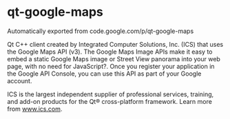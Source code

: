 # qt-google-maps
Automatically exported from code.google.com/p/qt-google-maps

Qt C++ client created by Integrated Computer Solutions, Inc. (ICS) that uses the Google Maps API (v3). The Google Maps Image APIs make it easy to embed a static Google Maps image or Street View panorama into your web page, with no need for JavaScript?. Once you register your application in the Google API Console, you can use this API as part of your Google account.

ICS is the largest independent supplier of professional services, training, and add-on products for the Qt® cross-platform framework. Learn more from www.ics.com. 
